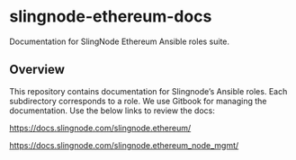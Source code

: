 # slingnode-ethereum-docs
Documentation for SlingNode Ethereum Ansible roles suite. 

## Overview
This repository contains documentation for Slingnode’s Ansible roles. Each subdirectory corresponds to a role. We use Gitbook for managing the documentation. Use the below links to review the docs: 

https://docs.slingnode.com/slingnode.ethereum/ 

https://docs.slingnode.com/slingnode.ethereum_node_mgmt/ 
